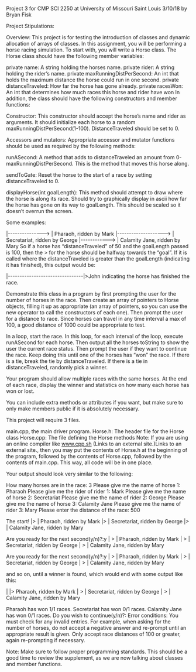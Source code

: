 Project 3 for CMP SCI 2250 at University of Missouri Saint Louis 3/10/18 by Bryan Fisk

Project Stipulations:

Overview: This project is for testing the introduction of classes and dynamic allocation of arrays of classes. In this assignment, you will be performing a horse racing simulation. To start with, you will write a Horse class. The Horse class should have the following member variables:

private name: A string holding the horses name.
private rider: A string holding the rider’s name.
private maxRunningDistPerSecond: An int that holds the maximum distance the horse could run in one second.
private distanceTraveled: How far the horse has gone already.
private racesWon: An int that determines how much races this horse and rider have won
In addition, the class should have the following constructors and member functions:

Constructor: This constructor should accept the horse’s name and rider as arguments. It should initialize each horse to a random maxRunningDistPerSecond(1-100). DistanceTraveled should be set to 0.

Accessors and mutators: Appropriate accessor and mutator functions should be used as required by the following methods:

runASecond: A method that adds to distanceTraveled an amount from 0-maxRunningDistPerSecond. This is the method that moves this horse along.

sendToGate: Reset the horse to the start of a race by setting distanceTraveled to 0.

displayHorse(int goalLength): This method should attempt to draw where the horse is along its race. Should try to graphically display in ascii how far the horse has gone on its way to goalLength. This should be scaled so it doesn’t overrun the screen.

Some examples:

|--------------->                     |  Pharaoh, ridden by Mark
|-------------------->                |  Secretariat, ridden by George
|------------>                        |  Calamity Jane, ridden by Mary
So if a horse has “distanceTraveled” of 50 and the goalLength passed is 100, then the > for the horse should be halfway towards the “goal”. If it is called where the distanceTraveled is greater than the goalLength (indicating it has finished), this output would be:

|--------------------------------|>John
indicating the horse has finished the race.

Demonstrate this class in a program by first prompting the user for the number of horses in the race. Then create an array of pointers to Horse objects, filling it up as appropriate (an array of pointers, so you can use the new operator to call the constructors of each one). Then prompt the user for a distance to race. Since horses can travel in any time interval a max of 100, a good distance of 1000 could be appropriate to test.

In a loop, start the race. In this loop, for each interval of the loop, execute runASecond for each horse. Then output all the horses toString to show the user the current race status. Then prompt the user if they want to continue the race. Keep doing this until one of the horses has “won” the race. If there is a tie, break the tie by distanceTraveled. If there is a tie in distanceTraveled, randomly pick a winner.

Your program should allow multiple races with the same horses. At the end of each race, display the winner and statistics on how many each horse has won or lost.

You can include extra methods or attributes if you want, but make sure to only make members public if it is absolutely necessary.

This project will require 3 files.

main.cpp, the main driver program.
Horse.h: The header file for the Horse class
Horse.cpp: The file defining the Horse methods
Note: If you are using an online compiler like www.cpp.sh (Links to an external site.)Links to an external site., then you may put the contents of Horse.h at the beginning of the program, followed by the contents of Horse.cpp, followed by the contents of main.cpp. This way, all code will be in one place. 

Your output should look very similar to the following:

How many horses are in the race: 3
Please give me the name of horse 1: Pharaoh
Please give me the rider of rider 1: Mark
Please give me the name of horse 2: Secretariat
Please give me the name of rider 2: George
Please give me the name of horse 3: Calamity Jane
Please give me the name of rider 3: Mary
Please enter the distance of the race: 500

The start!
|>                                           |  Pharaoh, ridden by Mark
|>                                           |  Secretariat, ridden by George
|>                                           |  Calamity Jane, ridden by Mary

Are you ready for the next second(y/n)?:y
|              >                             |  Pharaoh, ridden by Mark
|          >                                 |  Secretariat, ridden by George
|   >                                        |  Calamity Jane, ridden by Mary

Are you ready for the next second(y/n)?:y
|                                >           |  Pharaoh, ridden by Mark
|                     >                      |  Secretariat, ridden by George
|            >                               |  Calamity Jane, ridden by Mary

and so on, until a winner is found, which would end with some output like this:

|                                            |>  Pharaoh, ridden by Mark
|                                 >          |  Secretariat, ridden by George
|                    >                       |  Calamity Jane, ridden by Mary

Pharaoh has won 1/1 races.
Secretariat has won 0/1 races.
Calamity Jane has won 0/1 races.
Do you wish to continue(y/n)?:
Error conditions: You must check for any invalid entries. For example, when asking for the number of horses, do not accept a negative answer and re-prompt until an appropriate result is given. Only accept race distances of 100 or greater, again re-prompting if necessary.

Note: Make sure to follow proper programming standards. This should be a good time to review the supplement, as we are now talking about classes and member functions.
